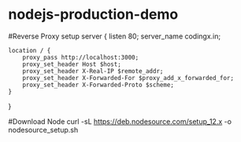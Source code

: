 # nodejs-production-demo

#Reverse Proxy setup
server {
    listen 80;
    server_name codingx.in;

    location / {
        proxy_pass http://localhost:3000;
        proxy_set_header Host $host;
        proxy_set_header X-Real-IP $remote_addr;
        proxy_set_header X-Forwarded-For $proxy_add_x_forwarded_for;
        proxy_set_header X-Forwarded-Proto $scheme;
    }
}

#Download Node
curl -sL https://deb.nodesource.com/setup_12.x -o nodesource_setup.sh

